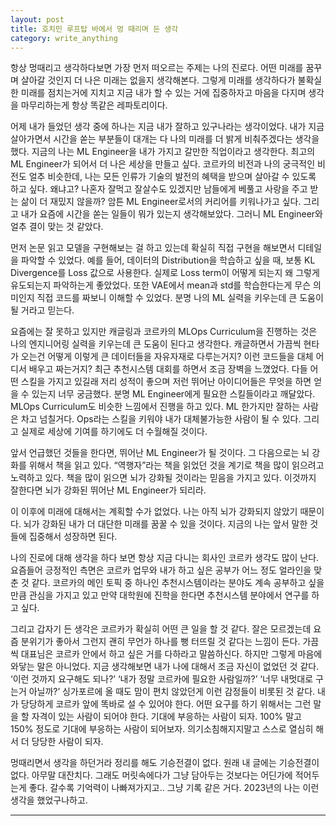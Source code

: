 ```yaml
---
layout: post
title: 호치민 루프탑 바에서 멍 때리며 든 생각
category: write_anything
---
```


항상 멍때리고 생각하다보면 가장 먼저 떠오르는 주제는 나의 진로다. 어떤 미래를 꿈꾸며 살아갈 것인지 더 나은 미래는 없을지 생각해본다. 그렇게 미래를 생각하다가 불확실한 미래를 점치는거에 지치고 지금 내가 할 수 있는 거에 집중하자고 마음을 다지며 생각을 마무리하는게 항상 똑같은 레파토리이다.

어제 내가 들었던 생각 중에 하나는 지금 내가 잘하고 있구나라는 생각이었다. 내가 지금 살아가면서 시간을 쏟는 부분들이 대개는 다 나의 미래를 더 밝게 비춰주겠다는 생각을 했다. 지금의 나는 ML Engineer을 내가 가지고 갈만한 직업이라고 생각한다. 최고의 ML Engineer가 되어서 더 나은 세상을 만들고 싶다. 코르카의 비전과 나의 궁극적인 비전도 얼추 비슷한데, 나는 모든 인류가 기술의 발전의 혜택을 받으며 살아갈 수 있도록 하고 싶다. 왜냐고? 나혼자 잘먹고 잘살수도 있겠지만 남들에게 베풀고 사랑을 주고 받는 삶이 더 재밌지 않을까? 암튼 ML Engineer로서의 커리어를 키워나가고 싶다. 그리고 내가 요즘에 시간을 쏟는 일들이 뭐가 있는지 생각해보았다. 그러니 ML Engineer와 얼추 결이 맞는 것 같았다. 

먼저 논문 읽고 모델을 구현해보는 걸 하고 있는데 확실히 직접 구현을 해보면서 디테일을 파악할 수 있었다. 예를 들어, 데이터의 Distribution을 학습하고 싶을 때, 보통 KL Divergence를 Loss 값으로 사용한다. 실제로 Loss term이 어떻게 되는지 왜 그렇게 유도되는지 파악하는게 좋았었다. 또한 VAE에서 mean과 std를 학습한다는게 무슨 의미인지 직접 코드를 짜보니 이해할 수 있었다. 분명 나의 ML 실력을 키우는데 큰 도움이 될 거라고 믿는다.

요즘에는 잘 못하고 있지만 캐글링과 코르카의 MLOps Curriculum을 진행하는 것은 나의 엔지니어링 실력을 키우는데 큰 도움이 된다고 생각한다. 캐글하면서 가끔씩 현타가 오는건 어떻게 이렇게 큰 데이터들을 자유자재로 다루는거지? 이런 코드들을 대체 어디서 배우고 짜는거지? 최근 추천시스템 대회를 하면서 조금 장벽을 느꼈었다. 다들 어떤 스킬을 가지고 있길래 저리 성적이 좋으며 저런 뛰어난 아이디어들은 무엇을 하면 얻을 수 있는지 너무 궁금했다. 분명 ML Engineer에게 필요한 스킬들이라고 깨달았다. MLOps Curriculum도 비슷한 느낌에서 진행을 하고 있다. ML 한가지만 잘하는 사람은 차고 넘칠거다. Ops라는 스킬을 키워야 내가 대체불가능한 사람이 될 수 있다. 그리고 실제로 세상에 기여를 하기에도 더 수월해질 것이다.

앞서 언급했던 것들을 한다면, 뛰어난 ML Engineer가 될 것이다. 그 다음으로는 뇌 강화를 위해서 책을 읽고 있다. “역행자”라는 책을 읽었던 것을 계기로 책을 많이 읽으려고 노력하고 있다. 책을 많이 읽으면 뇌가 강화될 것이라는 믿음을 가지고 있다. 이것까지 잘한다면 뇌가 강화된 뛰어난 ML Engineer가 되리라.

이 이후에 미래에 대해서는 계획할 수가 없었다. 나는 아직 뇌가 강화되지 않았기 때문이다. 뇌가 강화된 내가 더 대단한 미래를 꿈꿀 수 있을 것이다. 지금의 나는 앞서 말한 것들에 집중해서 성장하면 된다.

나의 진로에 대해 생각을 하다 보면 항상 지금 다니는 회사인 코르카 생각도 많이 난다. 요즘들어 긍정적인 측면은 코르카 업무와 내가 하고 싶은 공부가 어느 정도 얼라인을 맞춘 것 같다. 코르카의 메인 토픽 중 하나인 추천시스템이라는 분야도 계속 공부하고 싶을만큼 관심을 가지고 있고 만약 대학원에 진학을 한다면 추천시스템 분야에서 연구를 하고 싶다.

그리고 갑자기 든 생각은 코르카가 확실히 어떤 큰 일을 할 것 같다. 잘은 모르겠는데 요즘 분위기가 좋아서 그런지 괜히 무언가 하나를 뻥 터뜨릴 것 같다는 느낌이 든다. 가끔씩 대표님은 코르카 안에서 하고 싶은 거를 다하라고 말씀하신다. 하지만 그렇게 마음에 와닿는 말은 아니었다. 지금 생각해보면 내가 나에 대해서 조금 자신이 없었던 것 같다. ‘이런 것까지 요구해도 되나?’ ‘내가 정말 코르카에 필요한 사람일까?’ ‘너무 내멋대로 구는거 아닐까?’ 싱가포르에 올 때도 맘이 편치 않았던게 이런 감정들이 비롯된 것 같다. 내가 당당하게 코르카 앞에 똑바로 설 수 있어야 한다. 어떤 요구를 하기 위해서는 그런 말을 할 자격이 있는 사람이 되어야 한다. 기대에 부응하는 사람이 되자. 100% 말고 150% 정도로 기대에 부응하는 사람이 되어보자. 의기소침해지지말고 스스로 열심히 해서 더 당당한 사람이 되자.

멍때리면서 생각을 하던거라 정리를 해도 기승전결이 없다. 원래 내 글에는 기승전결이 없다. 아무말 대잔치다. 그래도 머릿속에다가 그냥 담아두는 것보다는 어딘가에 적어두는게 좋다. 갈수록 기억력이 나빠져가지고.. 그냥 기록 같은 거다. 2023년의 나는 이런 생각을 했었구나하고. 

- - -